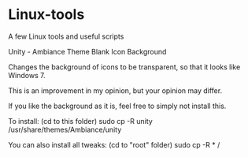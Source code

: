  
# Linux-tools 

A few Linux tools and useful scripts 



Unity - Ambiance Theme Blank Icon Background

Changes the background of icons to be transparent, so that it looks like Windows 7.

This is an improvement in my opinion, but your opinion may differ. 

If you like the background as it is, feel free to simply not install this.

To install: (cd to this folder) sudo cp -R unity /usr/share/themes/Ambiance/unity

You can also install all tweaks: (cd to "root" folder) sudo cp -R * /






